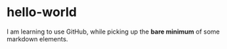 # hello-world
I am learning to use GitHub, while picking up the __bare minimum__ of some markdown elements.
